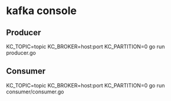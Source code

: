 kafka console
=============

Producer
--------

KC_TOPIC=topic KC_BROKER=host:port KC_PARTITION=0 go run producer.go

Consumer
--------

KC_TOPIC=topic KC_BROKER=host:port KC_PARTITION=0 go run consumer/consumer.go
